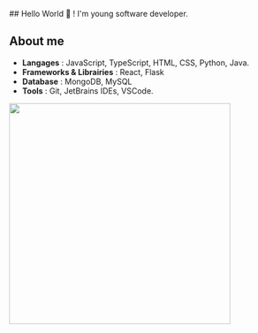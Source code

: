 ## Hello World 👋 !
I'm young software developer. 

## About me
- **Langages** : JavaScript, TypeScript, HTML, CSS, Python, Java.
- **Frameworks & Librairies** : React, Flask
- **Database** : MongoDB, MySQL
- **Tools** : Git, JetBrains IDEs, VSCode.

<img src="https://github-readme-stats.vercel.app/api/top-langs/?username=ianice-lng&layout=compact&theme=radical" width="400" />


